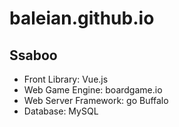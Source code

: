 # baleian.github.io

## Ssaboo
- Front Library: Vue.js
- Web Game Engine: boardgame.io
- Web Server Framework: go Buffalo
- Database: MySQL

